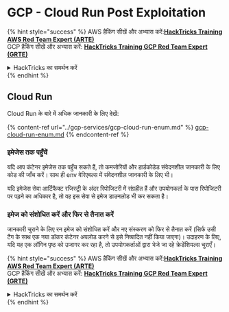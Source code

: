 # GCP - Cloud Run Post Exploitation

{% hint style="success" %}
AWS हैकिंग सीखें और अभ्यास करें:<img src="../../../.gitbook/assets/image (1).png" alt="" data-size="line">[**HackTricks Training AWS Red Team Expert (ARTE)**](https://training.hacktricks.xyz/courses/arte)<img src="../../../.gitbook/assets/image (1).png" alt="" data-size="line">\
GCP हैकिंग सीखें और अभ्यास करें: <img src="../../../.gitbook/assets/image (2).png" alt="" data-size="line">[**HackTricks Training GCP Red Team Expert (GRTE)**<img src="../../../.gitbook/assets/image (2).png" alt="" data-size="line">](https://training.hacktricks.xyz/courses/grte)

<details>

<summary>HackTricks का समर्थन करें</summary>

* [**सदस्यता योजनाएँ**](https://github.com/sponsors/carlospolop) देखें!
* **💬 [**Discord समूह**](https://discord.gg/hRep4RUj7f) या [**telegram समूह**](https://t.me/peass) में शामिल हों या **Twitter** 🐦 पर हमें **फॉलो** करें [**@hacktricks\_live**](https://twitter.com/hacktricks\_live)**.**
* **हैकिंग ट्रिक्स साझा करें और** [**HackTricks**](https://github.com/carlospolop/hacktricks) और [**HackTricks Cloud**](https://github.com/carlospolop/hacktricks-cloud) github repos में PRs सबमिट करें।

</details>
{% endhint %}

## Cloud Run

Cloud Run के बारे में अधिक जानकारी के लिए देखें:

{% content-ref url="../gcp-services/gcp-cloud-run-enum.md" %}
[gcp-cloud-run-enum.md](../gcp-services/gcp-cloud-run-enum.md)
{% endcontent-ref %}

### इमेजेस तक पहुँचें

यदि आप कंटेनर इमेजेस तक पहुँच सकते हैं, तो कमजोरियों और हार्डकोडेड संवेदनशील जानकारी के लिए कोड की जाँच करें। साथ ही env वेरिएबल्स में संवेदनशील जानकारी के लिए भी।

यदि इमेजेस सेवा आर्टिफैक्ट रजिस्ट्री के अंदर रिपोजिटरी में संग्रहीत हैं और उपयोगकर्ता के पास रिपोजिटरी पर पढ़ने का अधिकार है, तो वह इस सेवा से इमेज डाउनलोड भी कर सकता है।

### इमेज को संशोधित करें और फिर से तैनात करें

जानकारी चुराने के लिए रन इमेज को संशोधित करें और नए संस्करण को फिर से तैनात करें (सिर्फ उसी टैग के साथ एक नया डॉकर कंटेनर अपलोड करने से इसे निष्पादित नहीं किया जाएगा)। उदाहरण के लिए, यदि यह एक लॉगिन पृष्ठ को उजागर कर रहा है, तो उपयोगकर्ताओं द्वारा भेजे जा रहे क्रेडेंशियल्स चुराएँ।

{% hint style="success" %}
AWS हैकिंग सीखें और अभ्यास करें:<img src="../../../.gitbook/assets/image (1).png" alt="" data-size="line">[**HackTricks Training AWS Red Team Expert (ARTE)**](https://training.hacktricks.xyz/courses/arte)<img src="../../../.gitbook/assets/image (1).png" alt="" data-size="line">\
GCP हैकिंग सीखें और अभ्यास करें: <img src="../../../.gitbook/assets/image (2).png" alt="" data-size="line">[**HackTricks Training GCP Red Team Expert (GRTE)**<img src="../../../.gitbook/assets/image (2).png" alt="" data-size="line">](https://training.hacktricks.xyz/courses/grte)

<details>

<summary>HackTricks का समर्थन करें</summary>

* [**सदस्यता योजनाएँ**](https://github.com/sponsors/carlospolop) देखें!
* **💬 [**Discord समूह**](https://discord.gg/hRep4RUj7f) या [**telegram समूह**](https://t.me/peass) में शामिल हों या **Twitter** 🐦 पर हमें **फॉलो** करें [**@hacktricks\_live**](https://twitter.com/hacktricks\_live)**.**
* **हैकिंग ट्रिक्स साझा करें और** [**HackTricks**](https://github.com/carlospolop/hacktricks) और [**HackTricks Cloud**](https://github.com/carlospolop/hacktricks-cloud) github repos में PRs सबमिट करें।

</details>
{% endhint %}
